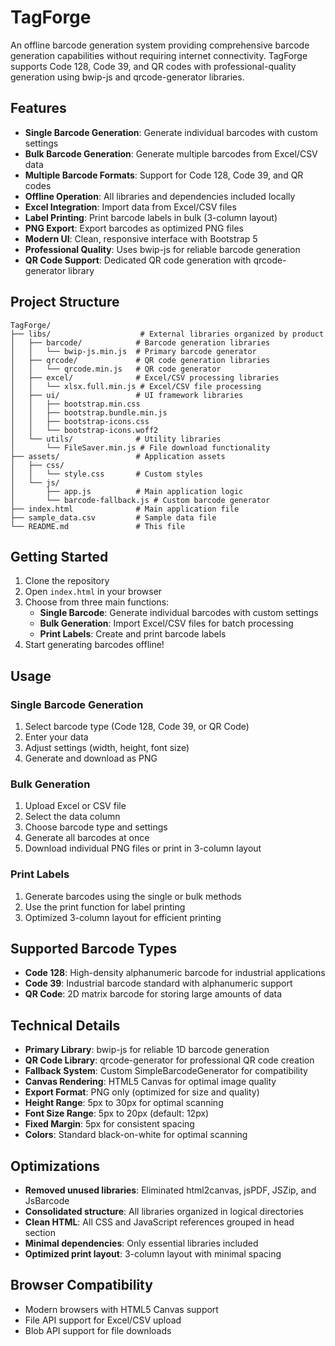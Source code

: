 # TagForge

An offline barcode generation system providing comprehensive barcode generation capabilities without requiring internet connectivity. TagForge supports Code 128, Code 39, and QR codes with professional-quality generation using bwip-js and qrcode-generator libraries.

## Features

- **Single Barcode Generation**: Generate individual barcodes with custom settings
- **Bulk Barcode Generation**: Generate multiple barcodes from Excel/CSV data
- **Multiple Barcode Formats**: Support for Code 128, Code 39, and QR codes
- **Offline Operation**: All libraries and dependencies included locally
- **Excel Integration**: Import data from Excel/CSV files
- **Label Printing**: Print barcode labels in bulk (3-column layout)
- **PNG Export**: Export barcodes as optimized PNG files
- **Modern UI**: Clean, responsive interface with Bootstrap 5
- **Professional Quality**: Uses bwip-js for reliable barcode generation
- **QR Code Support**: Dedicated QR code generation with qrcode-generator library

## Project Structure

```
TagForge/
├── libs/                    # External libraries organized by product
│   ├── barcode/            # Barcode generation libraries
│   │   └── bwip-js.min.js  # Primary barcode generator
│   ├── qrcode/             # QR code generation libraries
│   │   └── qrcode.min.js   # QR code generator
│   ├── excel/              # Excel/CSV processing libraries
│   │   └── xlsx.full.min.js # Excel/CSV file processing
│   ├── ui/                 # UI framework libraries
│   │   ├── bootstrap.min.css
│   │   ├── bootstrap.bundle.min.js
│   │   ├── bootstrap-icons.css
│   │   └── bootstrap-icons.woff2
│   └── utils/              # Utility libraries
│       └── FileSaver.min.js # File download functionality
├── assets/                 # Application assets
│   ├── css/
│   │   └── style.css       # Custom styles
│   └── js/
│       ├── app.js          # Main application logic
│       └── barcode-fallback.js # Custom barcode generator
├── index.html              # Main application file
├── sample_data.csv         # Sample data file
└── README.md               # This file
```

## Getting Started

1. Clone the repository
2. Open `index.html` in your browser
3. Choose from three main functions:
   - **Single Barcode**: Generate individual barcodes with custom settings
   - **Bulk Generation**: Import Excel/CSV files for batch processing
   - **Print Labels**: Create and print barcode labels
4. Start generating barcodes offline!

## Usage

### Single Barcode Generation
1. Select barcode type (Code 128, Code 39, or QR Code)
2. Enter your data
3. Adjust settings (width, height, font size)
4. Generate and download as PNG

### Bulk Generation
1. Upload Excel or CSV file
2. Select the data column
3. Choose barcode type and settings
4. Generate all barcodes at once
5. Download individual PNG files or print in 3-column layout

### Print Labels
1. Generate barcodes using the single or bulk methods
2. Use the print function for label printing
3. Optimized 3-column layout for efficient printing

## Supported Barcode Types

- **Code 128**: High-density alphanumeric barcode for industrial applications
- **Code 39**: Industrial barcode standard with alphanumeric support
- **QR Code**: 2D matrix barcode for storing large amounts of data

## Technical Details

- **Primary Library**: bwip-js for reliable 1D barcode generation
- **QR Code Library**: qrcode-generator for professional QR code creation
- **Fallback System**: Custom SimpleBarcodeGenerator for compatibility
- **Canvas Rendering**: HTML5 Canvas for optimal image quality
- **Export Format**: PNG only (optimized for size and quality)
- **Height Range**: 5px to 30px for optimal scanning
- **Font Size Range**: 5px to 20px (default: 12px)
- **Fixed Margin**: 5px for consistent spacing
- **Colors**: Standard black-on-white for optimal scanning

## Optimizations

- **Removed unused libraries**: Eliminated html2canvas, jsPDF, JSZip, and JsBarcode
- **Consolidated structure**: All libraries organized in logical directories
- **Clean HTML**: All CSS and JavaScript references grouped in head section
- **Minimal dependencies**: Only essential libraries included
- **Optimized print layout**: 3-column layout with minimal spacing

## Browser Compatibility

- Modern browsers with HTML5 Canvas support
- File API support for Excel/CSV upload
- Blob API support for file downloads